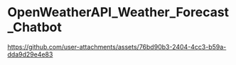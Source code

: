 # OpenWeatherAPI_Weather_Forecast_Chatbot






https://github.com/user-attachments/assets/76bd90b3-2404-4cc3-b59a-dda9d29e4e83

